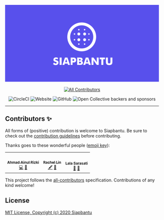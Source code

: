 <div align="center">

[![Siapbantu](assets/SiapbantuLogo.png)](https://siapbantu.com)

<!-- markdownlint-disable MD014 MD033 MD041 -->
<!-- ALL-CONTRIBUTORS-BADGE:START - Do not remove or modify this section -->
[![All Contributors](https://img.shields.io/badge/all_contributors-3-orange.svg?style=flat-square)](#contributors-)
<!-- ALL-CONTRIBUTORS-BADGE:END -->

![CircleCI](https://img.shields.io/circleci/build/github/siapbantu/siapbantu.website?style=for-the-badge&token=bb21dc0981852d36f909058cad411905d12f2ffb)
![Website](https://img.shields.io/website?down_message=offline&label=web%20status&style=for-the-badge&up_message=online&url=https%3A%2F%2Fsiapbantu.com)
![GitHub](https://img.shields.io/github/license/siapbantu/siapbantu.website?style=for-the-badge)
![Open Collective backers and sponsors](https://img.shields.io/opencollective/all/siapbantu?style=for-the-badge)

</div>

---

## Contributors ✨

All forms of (positive) contribution is welcome to Siapbantu. Be sure to check out the [contribution guidelines](.github/CONTRIBUTING.md) before contributing.

Thanks goes to these wonderful people ([emoji key](https://allcontributors.org/docs/en/emoji-key)):

<!-- ALL-CONTRIBUTORS-LIST:START - Do not remove or modify this section -->
<!-- prettier-ignore-start -->
<!-- markdownlint-disable -->
<table>
  <tr>
    <td align="center"><a href="https://shitiomatic.tech/"><img src="https://avatars3.githubusercontent.com/u/60742616?v=4" width="100px;" alt=""/><br /><sub><b>Ahmad Ainul Rizki</b></sub></a><br /><a href="https://github.com/siapbantu/siapbantu.website/commits?author=shitiomatic" title="Code">💻</a> <a href="#maintenance-shitiomatic" title="Maintenance">🚧</a></td>
    <td align="center"><a href="https://github.com/racheloveyou"><img src="https://avatars2.githubusercontent.com/u/60867931?v=4" width="100px;" alt=""/><br /><sub><b>Rachel Lin</b></sub></a><br /><a href="#content-racheloveyou" title="Content">🖋</a> <a href="#design-racheloveyou" title="Design">🎨</a></td>
    <td align="center"><a href="https://github.com/lasarasati"><img src="https://avatars3.githubusercontent.com/u/67370251?v=4" width="100px;" alt=""/><br /><sub><b>Lala Sarasati</b></sub></a><br /><a href="#business-lasarasati" title="Business development">💼</a> <a href="#projectManagement-lasarasati" title="Project Management">📆</a></td>
  </tr>
</table>

<!-- markdownlint-enable -->
<!-- prettier-ignore-end -->
<!-- ALL-CONTRIBUTORS-LIST:END -->

This project follows the [all-contributors](https://github.com/all-contributors/all-contributors) specification. Contributions of any kind welcome!

## License

[MIT License, Copyright (c) 2020 Siapbantu](https://github.com/siapbantu/siapbantu.website/blob/master/LICENSE)

[all-contributors]: https://github.com/all-contributors/all-contributors
